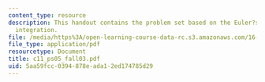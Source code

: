 ```yaml
---
content_type: resource
description: This handout contains the problem set based on the Euler?s 2nd order
  integration.
file: /media/https%3A/open-learning-course-data-rc.s3.amazonaws.com/16-01-unified-engineering-i-ii-iii-iv-fall-2005-spring-2006/5aa59fcc0394878eada12ed174785d29_c11_ps05_fall03.pdf
file_type: application/pdf
resourcetype: Document
title: c11_ps05_fall03.pdf
uid: 5aa59fcc-0394-878e-ada1-2ed174785d29
---
```

